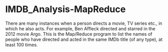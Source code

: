 # IMDB_Analysis-MapReduce

There are many instances when a person directs a movie, TV series etc., in which he also acts.
For example, Ben Affleck directed and starred in the 2012 movie Argo.
This is the  Map/Reduce program to list the names of people who have directed and acted in the same IMDb title (of any type), at least 100 times. 
